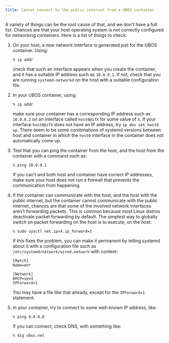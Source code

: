 ```yaml
---
title: Cannot connect to the public internet from a UBOS container
---
```


A variety of things can be the root cause of that, and we don't have a full list.
Chances are that your host operating system is not correctly configured for networking
containers. Here is a list of things to check:

1. On your host, a new network interface is generated just for the UBOS container. Using:

   ```
   % ip addr
   ```

   check that such an interface appears when you create the container, and it
   has a suitable IP address such as ``10.0.0.1``. If not, check that you are running
   ``systemd-networkd`` on the host with a suitable configuration file.

1. In your UBOS container, using:

   ```
   % ip addr
   ```

   make sure your container has a corresponding IP address such as ``10.0.0.2`` on an
   interface called ``host0@ifX`` for some value of ``X``.
   If your interface ``host0@ifX`` does not have an IP address, try ``ip dev set host0 up``.
   There seem to be some combinations of systemd versions between host and container in which
   the ``host0`` interface in the container does not automatically come up.

1. Test that you can ping the container from the host, and the host from the container with
   a command such as:

   ```
   % ping 10.0.0.1
   ```

   If you can't and both host and container have correct IP addresses,
   make sure your host does not run a firewall that prevents the communication from
   happening.

1. If the container can communicate with the host, and the host with the public internet,
   but the container cannot communicate with the public internet, chances are that
   some of the involved network interfaces aren't forwarding packets. This is common because
   most Linux distros deactivate packet forwarding by default. The simplest way to
   globally switch on packet forwarding on the host is to execute, on the host:

   ```
   % sudo sysctl net.ipv4.ip_forward=1
   ```

   If this fixes the problem, you can make it permanent by telling systemd about it
   with a configuration file such as ``/etc/systemd/network/wired.network``
   with content:

   ```
   [Match]
   Name=en*

   [Network]
   DHCP=ipv4
   IPForward=1
   ```

   You may have a file like that already, except for the ``IPForward=1`` statement.

1. In your container, try to connect to some well-known IP address, like:

    ```
    % ping 8.8.8.8
   ```

    If you can connect, check DNS, with something like:

    ```
    % dig ubos.net
    ```

